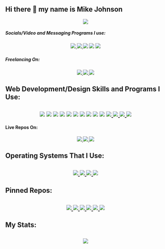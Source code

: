 ## Hi there 👋 my name is Mike Johnson
<div align="center">
<!-- Linktree -->
  <a href="http://links.mikerjohnson.com/">
    <img src="https://img.shields.io/badge/linktree-1de9b6?style=for-the-badge&logo=linktree&logoColor=white">
  </a>
</div>
<h5>Socials/Video and Messaging Programs I use:<h5>
<div align="center">
  <!-- Twitter -->
  <a href="https://twitter.com/mikerjohnson27">
    <img src="https://img.shields.io/badge/Twitter-%231DA1F2.svg?style=for-the-badge&logo=Twitter&logoColor=white">
  </a>
  <!-- LinkedIn -->
  <a href="https://www.linkedin.com/in/mikerjohnson27/">
    <img src="https://img.shields.io/badge/linkedin-%230077B5.svg?style=for-the-badge&logo=linkedin&logoColor=white">
  </a>
  <!-- Slack -->
  <img src="https://img.shields.io/badge/Slack-4A154B?style=for-the-badge&logo=slack&logoColor=white">
  <!-- Zoom -->
  <a>
    <img src="https://img.shields.io/badge/Zoom-2D8CFF?style=for-the-badge&logo=zoom&logoColor=white">
  </a>
  <!-- Google Meet -->
  <a>
    <img src="https://img.shields.io/badge/Google%20Meet-00897B?style=for-the-badge&logo=google-meet&logoColor=white">
  </a>
</div>
<h5>Freelancing On:<h5>
<div align="center">
  <!-- Angel List -->
  <a href="https://angel.co/u/mikerjohnson27">
    <img src="https://img.shields.io/badge/AngelList-%23D4D4D4.svg?style=for-the-badge&logo=AngelList&logoColor=black">
  </a>
  <!--Freelancer.com-->
  <a href ="https://www.freelancer.com/u/mikerjohnson27">
    <img src="https://img.shields.io/badge/Freelancer-29B2FE?style=for-the-badge&logo=Freelancer&logoColor=white">
  </a>
  <!-- Upwork -->
  <a href="https://www.upwork.com/freelancers/~015814157cf64412a6">
    <img src="https://img.shields.io/badge/UpWork-6FDA44?style=for-the-badge&logo=Upwork&logoColor=white"></a>
  </div>
<h2>Web Development/Design Skills and Programs I Use:<h2>
<div align="center">
  <!-- HTML 5 -->
  <img src="https://img.shields.io/badge/html5-%23E34F26.svg?style=for-the-badge&logo=html5&logoColor=white">
  <!-- CSS 3 -->
  <img src="https://img.shields.io/badge/css3-%231572B6.svg?style=for-the-badge&logo=css3&logoColor=white">
  <!-- JavaScript -->
  <img src="https://img.shields.io/badge/javascript-%23323330.svg?style=for-the-badge&logo=javascript&logoColor=%23F7DF1E">
  <!--JQuery-->
    <img src="https://img.shields.io/badge/jquery-%230769AD.svg?style=for-the-badge&logo=jquery&logoColor=white">
  <!-- BootStrap -->
  <img src="https://img.shields.io/badge/bootstrap-%23563D7C.svg?style=for-the-badge&logo=bootstrap&logoColor=white">
  <!-- React -->
  <img src="https://img.shields.io/badge/react-%2320232a.svg?style=for-the-badge&logo=react&logoColor=%2361DAFBg">
  <!-- Node.JS -->
  <img src="https://img.shields.io/badge/node.js-6DA55F?style=for-the-badge&logo=node.js&logoColor=white">
  <!-- Express.JS -->
  <img src="https://img.shields.io/badge/express.js-%23404d59.svg?style=for-the-badge&logo=express&logoColor=%2361DAFB">
  <!-- MongoDB -->
  <img src="https://img.shields.io/badge/MongoDB-%234ea94b.svg?style=for-the-badge&logo=mongodb&logoColor=white">
  <!-- MySQL -->
  <img src="https://img.shields.io/badge/mysql-%2300f.svg?style=for-the-badge&logo=mysql&logoColor=white">
  <!-- VS Code -->
  <a href="">
    <img src="https://img.shields.io/badge/Visual%20Studio%20Code-0078d7.svg?style=for-the-badge&logo=visual-studio-code&logoColor=white">
  </a>
  <!-- Git -->
  <a href="https://git-scm.com/">
    <img src="https://img.shields.io/badge/git-%23F05033.svg?style=for-the-badge&logo=git&logoColor=white">
  </a>
  <!-- Canva -->
  <a href="https://www.canva.com/">
    <img src="https://img.shields.io/badge/Canva-%2300C4CC.svg?style=for-the-badge&logo=Canva&logoColor=white">
  </a>
  <!-- Adobe XD -->
  <a href="https://www.adobe.com/products/xd.html">
    <img src="https://img.shields.io/badge/Adobe%20XD-470137?style=for-the-badge&logo=Adobe%20XD&logoColor=#FF61F6">
  </a>
</div>
<h4>Live Repos On:<h4>
<div align="center">
  <!-- Portfolio -->
  <a href="https://mikerjohnson.com/">
    <img src="https://img.shields.io/badge/Portfolio-%23000000.svg?style=for-the-badge&logo=firefox&logoColor=#FF7139">
  </a>
  <!-- GitHub -->
  <a href="https://github.com/mikerjohnson27">
    <img src="https://img.shields.io/badge/github-%23121011.svg?style=for-the-badge&logo=github&logoColor=white">
  </a>
  <!-- Heroku -->
  <img src="https://img.shields.io/badge/heroku-%23430098.svg?style=for-the-badge&logo=heroku&logoColor=white">
</div>
<h2>Operating Systems That I Use:<h2>
<div align="center">
  <!-- Windows -->
  <a href="https://www.microsoft.com/en-us/windows?r=1">
    <img src="https://img.shields.io/badge/Windows-0078D6?style=for-the-badge&logo=windows&logoColor=white">
  </a>
  <!-- Ubuntu -->
  <a href="https://ubuntu.com/desktop">
    <img src="https://img.shields.io/badge/Ubuntu-E95420?style=for-the-badge&logo=ubuntu&logoColor=white">
  </a>
  <!-- Kali -->
  <a href="https://www.kali.org/">
    <img src="https://img.shields.io/badge/Kali-268BEE?style=for-the-badge&logo=kalilinux&logoColor=white">
  </a>
  <!-- Tails -->
  <a href="https://tails.boum.org/">
    <img src="https://img.shields.io/badge/Tails%20-56347C?&style=for-the-badge&logo=tails&logoColor=white">
  </a>
</div>
<h2>Pinned Repos:<h2>
<div align="center">
  <!-- Portfolio Repo -->
  <a href="https://github.com/mikerjohnson27/Portfolio">
    <img src="https://github-readme-stats.vercel.app/api/pin/?username=mikerjohnson27&repo=Portfolio">
  </a>
  <!-- All My Link Page Repo-->
  <a href="https://github.com/mikerjohnson27/All-My-Links-Page">
    <img src="https://github-readme-stats.vercel.app/api/pin/?username=mikerjohnson27&repo=All-My-Links-Page">
  </a>
  <!-- Find Dry Chargers (collaborative project) -->
  <a href="https://github.com/mikerjohnson27/Find_Dry_Chargers">
    <img src="https://github-readme-stats.vercel.app/api/pin/?username=mikerjohnson27&repo=Find_Dry_Chargers">
  </a>
  <!-- Readme Generator -->
  <a href="https://github.com/mikerjohnson27/Readme-Generator">
    <img src="https://github-readme-stats.vercel.app/api/pin/?username=mikerjohnson27&repo=Readme-Generator">
  </a>
  <!-- Learning Full Stack Website Main Repo (Company Repo)-->
  <a href="https://github.com/Learning-Full-Stack-LLC/LearningFullStackwebsite">
    <img src="https://github-readme-stats.vercel.app/api/pin/?username=Learning-Full-Stack-LLC&repo=LearningFullStackwebsite">
  </a>
  <!-- Designs Repo -->
  <a href="https://github.com/mikerjohnson27/Designs">
    <img src="https://github-readme-stats.vercel.app/api/pin/?username=mikerjohnson27&repo=Designs">
  </a>
</div>
<h2>My Stats:<h2>
<div align="center">
  <!-- Stats -->
  <img src="https://github-readme-stats.vercel.app/api?username=mikerjohnson27&theme=cobalt&show_icons=true"> 
</div>